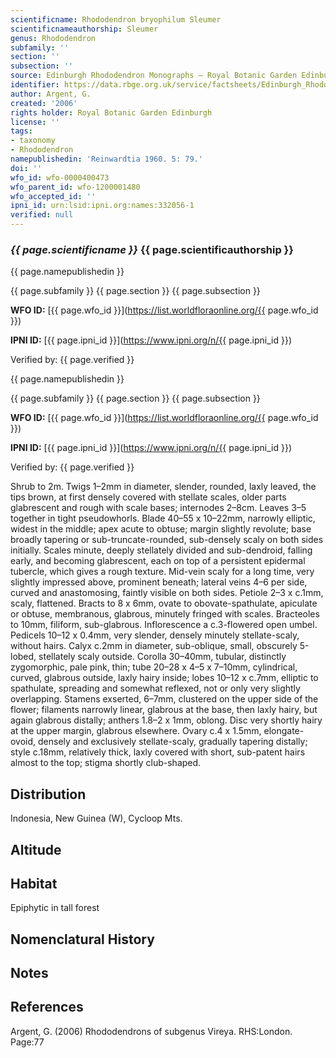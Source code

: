 ```yaml
---
scientificname: Rhododendron bryophilum Sleumer
scientificnameauthorship: Sleumer
genus: Rhododendron
subfamily: ''
section: ''
subsection: ''
source: Edinburgh Rhododendron Monographs – Royal Botanic Garden Edinburgh
identifier: https://data.rbge.org.uk/service/factsheets/Edinburgh_Rhododendron_Monographs.xhtml
author: Argent, G.
created: '2006'
rights holder: Royal Botanic Garden Edinburgh
license: ''
tags:
- taxonomy
- Rhododendron
namepublishedin: 'Reinwardtia 1960. 5: 79.'
doi: ''
wfo_id: wfo-0000400473
wfo_parent_id: wfo-1200001480
wfo_accepted_id: ''
ipni_id: urn:lsid:ipni.org:names:332056-1
verified: null
---
```

### _{{ page.scientificname }}_ {{ page.scientificauthorship }}
 {{ page.namepublishedin }}

{{ page.subfamily }} {{ page.section }} {{ page.subsection }}

**WFO ID:** [{{ page.wfo_id }}](https://list.worldfloraonline.org/{{ page.wfo_id }})

**IPNI ID:** [{{ page.ipni_id }}](https://www.ipni.org/n/{{ page.ipni_id }})

Verified by: {{ page.verified }}

 {{ page.namepublishedin }}

{{ page.subfamily }} {{ page.section }} {{ page.subsection }}

**WFO ID:** [{{ page.wfo_id }}](https://list.worldfloraonline.org/{{ page.wfo_id }})

**IPNI ID:** [{{ page.ipni_id }}](https://www.ipni.org/n/{{ page.ipni_id }})

Verified by: {{ page.verified }}



Shrub to 2m. Twigs 1–2mm in diameter, slender, rounded, laxly leaved, the tips brown, at first densely covered with stellate scales, older parts glabrescent and rough with scale bases; internodes 2–8cm. Leaves 3–5 together in tight pseudowhorls. Blade 40–55 x 10–22mm, narrowly elliptic, widest in the middle; apex acute to obtuse; margin slightly revolute; base broadly tapering or sub-truncate-rounded, sub-densely scaly on both sides initially. Scales minute, deeply stellately divided and sub-dendroid, falling early, and becoming glabrescent, each on top of a persistent epidermal tubercle, which gives a rough texture. Mid-vein scaly for a long time, very slightly impressed above, prominent beneath; lateral veins 4–6 per side, curved and anastomosing, faintly visible on both sides. Petiole 2–3 x c.1mm, scaly, flattened. Bracts to 8 x 6mm, ovate to obovate-spathulate, apiculate or obtuse, membranous, glabrous, minutely fringed with scales. Bracteoles to 10mm, filiform, sub-­glabrous. Inflorescence a c.3-flowered open umbel. Pedicels 10–12 x 0.4mm, very slender, densely minutely stellate-scaly, without hairs. Calyx c.2mm in diameter, sub-oblique, small, obscurely 5-lobed, stellately scaly outside. Corolla 30–40mm, tubular, distinctly zygomorphic, pale pink, thin; tube 20–28 x 4–5 x 7–10mm, cylindrical, curved, glabrous outside, laxly hairy inside; lobes 10–12 x c.7mm, elliptic to spathulate, spreading and somewhat reflexed, not or only very slightly overlapping. Stamens exserted, 6–7mm, clustered on the upper side of the flower; filaments narrowly linear, glabrous at the base, then laxly hairy, but again glabrous distally; anthers 1.8–2 x 1mm, oblong. Disc very shortly hairy at the upper margin, glabrous elsewhere. Ovary c.4 x 1.5mm, elongate-ovoid, densely and exclusively stellate-scaly, gradually tapering distally; style c.18mm, relatively thick, laxly covered with short, sub-­patent hairs almost to the top; stigma shortly club-shaped.

## Distribution
Indonesia, New Guinea (W), Cycloop Mts.

## Altitude


## Habitat
Epiphytic in tall forest

## Nomenclatural History

                       
## Notes


## References

Argent, G. (2006) Rhododendrons of subgenus Vireya. RHS:London. Page:77
